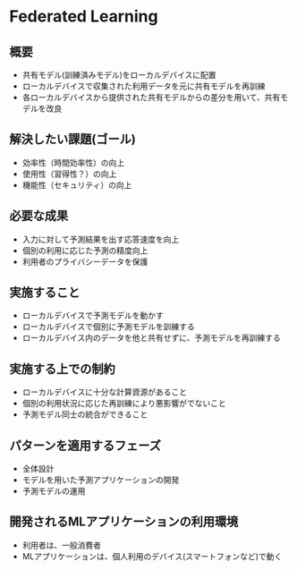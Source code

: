 # Federated Learning

## 概要

- 共有モデル(訓練済みモデル)をローカルデバイスに配置
- ローカルデバイスで収集された利用データを元に共有モデルを再訓練
- 各ローカルデバイスから提供された共有モデルからの差分を用いて、共有モデルを改良

## 解決したい課題(ゴール)
 
- 効率性（時間効率性）の向上
- 使用性（習得性？）の向上
- 機能性（セキュリティ）の向上

## 必要な成果

- 入力に対して予測結果を出す応答速度を向上
- 個別の利用に応じた予測の精度向上
- 利用者のプライバシーデータを保護

## 実施すること

- ローカルデバイスで予測モデルを動かす
- ローカルデバイスで個別に予測モデルを訓練する
- ローカルデバイス内のデータを他と共有せずに、予測モデルを再訓練する

## 実施する上での制約

- ローカルデバイスに十分な計算資源があること
- 個別の利用状況に応じた再訓練により悪影響がでないこと
- 予測モデル同士の統合ができること

## パターンを適用するフェーズ

- 全体設計
- モデルを用いた予測アプリケーションの開発
- 予測モデルの運用

## 開発されるMLアプリケーションの利用環境

- 利用者は、一般消費者
- MLアプリケーションは、個人利用のデバイス(スマートフォンなど)で動く
